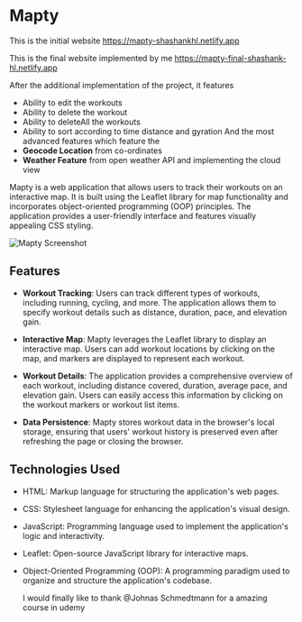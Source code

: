 # Mapty

This is the initial website https://mapty-shashankhl.netlify.app

This is the final website implemented by me https://mapty-final-shashank-hl.netlify.app

After the additional implementation of the project, it features
- Ability to edit the workouts
- Ability to delete the workout
- Ability to deleteAll the workouts
- Ability to sort according to time distance and gyration
And the most advanced features which feature the
- **Geocode Location** from co-ordinates
- **Weather Feature** from open weather API and implementing the cloud view

Mapty is a web application that allows users to track their workouts on an interactive map. It is built using the Leaflet library for map functionality and incorporates object-oriented programming (OOP) principles. The application provides a user-friendly interface and features visually appealing CSS styling.

![Mapty Screenshot](https://ibb.co/5958HxC)

## Features

- **Workout Tracking**: Users can track different types of workouts, including running, cycling, and more. The application allows them to specify workout details such as distance, duration, pace, and elevation gain.

- **Interactive Map**: Mapty leverages the Leaflet library to display an interactive map. Users can add workout locations by clicking on the map, and markers are displayed to represent each workout.

- **Workout Details**: The application provides a comprehensive overview of each workout, including distance covered, duration, average pace, and elevation gain. Users can easily access this information by clicking on the workout markers or workout list items.

- **Data Persistence**: Mapty stores workout data in the browser's local storage, ensuring that users' workout history is preserved even after refreshing the page or closing the browser.

## Technologies Used

- HTML: Markup language for structuring the application's web pages.
- CSS: Stylesheet language for enhancing the application's visual design.
- JavaScript: Programming language used to implement the application's logic and interactivity.
- Leaflet: Open-source JavaScript library for interactive maps.
- Object-Oriented Programming (OOP): A programming paradigm used to organize and structure the application's codebase.

  I would finally like to thank @Johnas Schmedtmann for a amazing course in udemy  

